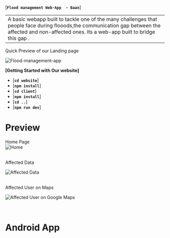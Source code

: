 [**`Flood management Web-App  - Baan`**]

<table>
<tr>
<td>
A basic webapp built to tackle one of the many challenges that people face during flooods,the communication gap between the affected and non-affected ones. 
Its a web-app built to bridge this gap .
</td>
</tr>
</table>

Quick Preview of our Landing page
<br/>

![Flood-management-app](https://github.com/Samudranil-silenthero/Masiha/blob/main/website/website-snapshots/baan.png)


**[Getting Started with Our website]** 

* [**`cd website`**]
* [**`npm install`**]
* [**`cd client`**]
* [**`npm install`**]
* [**`cd ..`**]
* [**`npm run dev`**]

# Preview
Home Page 
<br/>
![Home](https://github.com/Samudranil-silenthero/Masiha/blob/main/website/website-snapshots/Annotation%202021-03-21%20023004.png)

<br/>
Affected Data 

![Affected Data](https://github.com/Samudranil-silenthero/Masiha/blob/main/website/website-snapshots/Annotation%202021-03-21%20023130.png)

<br/>
Affected User on Maps

![Affected User on Google Maps](https://github.com/Samudranil-silenthero/Masiha/blob/main/website/website-snapshots/Annotation%202021-03-21%20023209.png)

<br/>

# Android App




